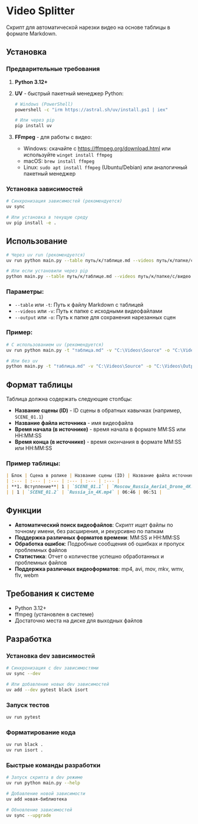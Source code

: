# Video Splitter

Скрипт для автоматической нарезки видео на основе таблицы в формате Markdown.

## Установка

### Предварительные требования

1. **Python 3.12+**
2. **UV** - быстрый пакетный менеджер Python:
   ```bash
   # Windows (PowerShell)
   powershell -c "irm https://astral.sh/uv/install.ps1 | iex"
   
   # Или через pip
   pip install uv
   ```

3. **FFmpeg** - для работы с видео:
   - Windows: скачайте с https://ffmpeg.org/download.html или используйте `winget install ffmpeg`
   - macOS: `brew install ffmpeg`
   - Linux: `sudo apt install ffmpeg` (Ubuntu/Debian) или аналогичный пакетный менеджер

### Установка зависимостей

```bash
# Синхронизация зависимостей (рекомендуется)
uv sync

# Или установка в текущую среду
uv pip install -e .
```

## Использование

```bash
# Через uv run (рекомендуется)
uv run python main.py --table путь/к/таблице.md --videos путь/к/папке/с/видео --output путь/к/папке/результатов

# Или если установили через pip
python main.py --table путь/к/таблице.md --videos путь/к/папке/с/видео --output путь/к/папке/результатов
```

### Параметры:
- `--table` или `-t`: Путь к файлу Markdown с таблицей
- `--videos` или `-v`: Путь к папке с исходными видеофайлами  
- `--output` или `-o`: Путь к папке для сохранения нарезанных сцен

### Пример:
```bash
# С использованием uv (рекомендуется)
uv run python main.py -t "таблица.md" -v "C:\Videos\Source" -o "C:\Videos\Output"

# Или без uv
python main.py -t "таблица.md" -v "C:\Videos\Source" -o "C:\Videos\Output"
```

## Формат таблицы

Таблица должна содержать следующие столбцы:
- **Название сцены (ID)** - ID сцены в обратных кавычках (например, `SCENE_01.1`)
- **Название файла источника** - имя видеофайла
- **Время начала (в источнике)** - время начала в формате MM:SS или HH:MM:SS
- **Время конца (в источнике)** - время окончания в формате MM:SS или HH:MM:SS

### Пример таблицы:
```markdown
| Блок | Сцена в ролике | Название сцены (ID) | Название файла источника | Время начала (в источнике) | Время конца (в источнике) |
| :--- | :--- | :--- | :--- | :--- | :--- |
| **1. Вступление**| 1 | `SCENE_01.1` | `Moscow_Russia_Aerial_Drone_4K.mp4` | 02:29 | 02:34 |
| | 1 | `SCENE_01.2` | `Russia_in_4K.mp4` | 06:46 | 06:51 |
```

## Функции

- **Автоматический поиск видеофайлов**: Скрипт ищет файлы по точному имени, без расширения, и рекурсивно по папкам
- **Поддержка различных форматов времени**: MM:SS и HH:MM:SS
- **Обработка ошибок**: Подробные сообщения об ошибках и пропуск проблемных файлов
- **Статистика**: Отчет о количестве успешно обработанных и проблемных файлов
- **Поддержка различных видеоформатов**: mp4, avi, mov, mkv, wmv, flv, webm

## Требования к системе

- Python 3.12+
- ffmpeg (установлен в системе)
- Достаточно места на диске для выходных файлов

## Разработка

### Установка dev зависимостей

```bash
# Синхронизация с dev зависимостями
uv sync --dev

# Или добавление новых dev зависимостей
uv add --dev pytest black isort
```

### Запуск тестов

```bash
uv run pytest
```

### Форматирование кода

```bash
uv run black .
uv run isort .
```

### Быстрые команды разработки

```bash
# Запуск скрипта в dev режиме
uv run python main.py --help

# Добавление новой зависимости
uv add новая-библиотека

# Обновление зависимостей
uv sync --upgrade
```